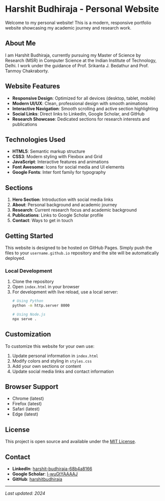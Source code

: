 # Harshit Budhiraja - Personal Website

Welcome to my personal website! This is a modern, responsive portfolio website showcasing my academic journey and research work.

## About Me

I am Harshit Budhiraja, currently pursuing my Master of Science by Research (MSR) in Computer Science at the Indian Institute of Technology, Delhi. I work under the guidance of Prof. Srikanta J. Bedathur and Prof. Tanmoy Chakraborty.

## Website Features

- **Responsive Design**: Optimized for all devices (desktop, tablet, mobile)
- **Modern UI/UX**: Clean, professional design with smooth animations
- **Interactive Navigation**: Smooth scrolling and active section highlighting
- **Social Links**: Direct links to LinkedIn, Google Scholar, and GitHub
- **Research Showcase**: Dedicated sections for research interests and publications

## Technologies Used

- **HTML5**: Semantic markup structure
- **CSS3**: Modern styling with Flexbox and Grid
- **JavaScript**: Interactive features and animations
- **Font Awesome**: Icons for social media and UI elements
- **Google Fonts**: Inter font family for typography

## Sections

1. **Hero Section**: Introduction with social media links
2. **About**: Personal background and academic journey
3. **Research**: Current research focus and academic background
4. **Publications**: Links to Google Scholar profile
5. **Contact**: Ways to get in touch

## Getting Started

This website is designed to be hosted on GitHub Pages. Simply push the files to your `username.github.io` repository and the site will be automatically deployed.

### Local Development

1. Clone the repository
2. Open `index.html` in your browser
3. For development with live reload, use a local server:
   ```bash
   # Using Python
   python -m http.server 8000
   
   # Using Node.js
   npx serve .
   ```

## Customization

To customize this website for your own use:

1. Update personal information in `index.html`
2. Modify colors and styling in `styles.css`
3. Add your own sections or content
4. Update social media links and contact information

## Browser Support

- Chrome (latest)
- Firefox (latest)
- Safari (latest)
- Edge (latest)

## License

This project is open source and available under the [MIT License](LICENSE).

## Contact

- **LinkedIn**: [harshit-budhiraja-68b4a8166](https://www.linkedin.com/in/harshit-budhiraja-68b4a8166/)
- **Google Scholar**: [l-wuGtYAAAAJ](https://scholar.google.com/citations?user=l-wuGtYAAAAJ)
- **GitHub**: [harshitbudhiraja](https://github.com/harshitbudhiraja)

---

*Last updated: 2024*
